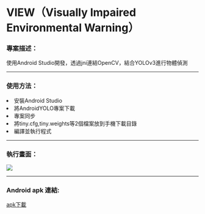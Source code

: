 # VIEW（Visually Impaired Environmental Warning）
<h3>專案描述：</h3>
<div>使用Android Studio開發，透過jni連結OpenCV，結合YOLOv3進行物體偵測</div> 
<hr>
<h3>使用方法：</h3>
<li>安裝Android Studio</li>
<li>將AndroidYOLO專案下載</li>
<li>專案同步</li>
<li>將tiny.cfg,tiny.weights等2個檔案放到手機下載目錄</li>
<li>編譯並執行程式</li>
<hr>
<h3>執行畫面：</h3>
<img src="https://drive.google.com/file/d/1-S4itq6D1G2Z5G0QK9EUjMEXnQMMVDEE/view?usp=sharing">
<hr>
<h3>Android apk 連結:</h3>
<a href="https://reurl.cc/4g8NAD">apk下載</a>